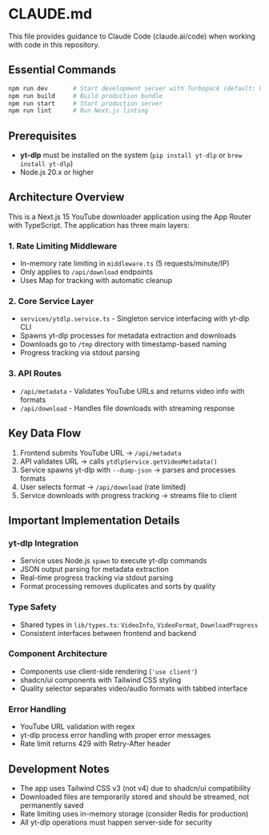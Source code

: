 # CLAUDE.md

This file provides guidance to Claude Code (claude.ai/code) when working with code in this repository.

## Essential Commands

```bash
npm run dev       # Start development server with Turbopack (default: http://localhost:3000)
npm run build     # Build production bundle
npm run start     # Start production server
npm run lint      # Run Next.js linting
```

## Prerequisites

- **yt-dlp** must be installed on the system (`pip install yt-dlp` or `brew install yt-dlp`)
- Node.js 20.x or higher

## Architecture Overview

This is a Next.js 15 YouTube downloader application using the App Router with TypeScript. The application has three main layers:

### 1. Rate Limiting Middleware
- In-memory rate limiting in `middleware.ts` (5 requests/minute/IP)
- Only applies to `/api/download` endpoints
- Uses Map for tracking with automatic cleanup

### 2. Core Service Layer
- `services/ytdlp.service.ts` - Singleton service interfacing with yt-dlp CLI
- Spawns yt-dlp processes for metadata extraction and downloads
- Downloads go to `/tmp` directory with timestamp-based naming
- Progress tracking via stdout parsing

### 3. API Routes
- `/api/metadata` - Validates YouTube URLs and returns video info with formats
- `/api/download` - Handles file downloads with streaming response

## Key Data Flow

1. Frontend submits YouTube URL → `/api/metadata`
2. API validates URL → calls `ytdlpService.getVideoMetadata()`
3. Service spawns yt-dlp with `--dump-json` → parses and processes formats
4. User selects format → `/api/download` (rate limited)
5. Service downloads with progress tracking → streams file to client

## Important Implementation Details

### yt-dlp Integration
- Service uses Node.js `spawn` to execute yt-dlp commands
- JSON output parsing for metadata extraction
- Real-time progress tracking via stdout parsing
- Format processing removes duplicates and sorts by quality

### Type Safety
- Shared types in `lib/types.ts`: `VideoInfo`, `VideoFormat`, `DownloadProgress`
- Consistent interfaces between frontend and backend

### Component Architecture
- Components use client-side rendering (`'use client'`)
- shadcn/ui components with Tailwind CSS styling
- Quality selector separates video/audio formats with tabbed interface

### Error Handling
- YouTube URL validation with regex
- yt-dlp process error handling with proper error messages
- Rate limit returns 429 with Retry-After header

## Development Notes

- The app uses Tailwind CSS v3 (not v4) due to shadcn/ui compatibility
- Downloaded files are temporarily stored and should be streamed, not permanently saved
- Rate limiting uses in-memory storage (consider Redis for production)
- All yt-dlp operations must happen server-side for security